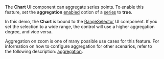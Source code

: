 The **Chart** UI component can aggregate series points. To enable this feature, set the **aggregation**.[enabled](/Documentation/ApiReference/Data_Visualization_Widgets/dxChart/Configuration/series/aggregation/#enabled) option of a [series](/Documentation/ApiReference/Data_Visualization_Widgets/dxChart/Configuration/series/) to **true**. 

In this demo, the **Chart** is bound to the [RangeSelector](/Documentation/ApiReference/Data_Visualization_Widgets/dxRangeSelector/) UI component. If you set the selection to a wide range, the control will use a higher aggregation degree, and vice versa.

Aggregation on zoom is one of many possible use cases for this feature. For information on how to configure aggregation for other scenarios, refer to the following description: [aggregation](/Documentation/ApiReference/Data_Visualization_Widgets/dxChart/Configuration/series/aggregation/).
